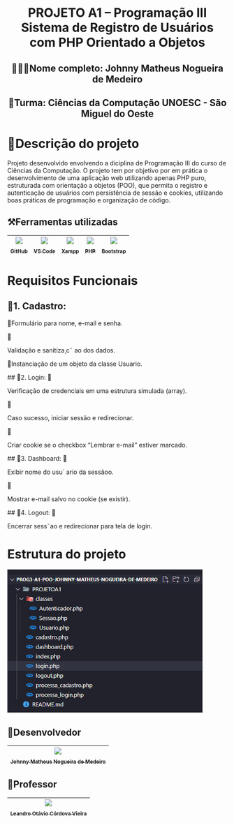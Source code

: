 <h1 align="center">PROJETO A1 – Programação III Sistema de Registro de Usuários com PHP Orientado a Objetos</h1>

## <p align="center">👨🏽‍🎓Nome completo: Johnny Matheus Nogueira de Medeiro</p>
## <p align="center">🏫Turma: Ciências da Computação UNOESC - São Miguel do Oeste</p>

# 🔷Descrição do projeto
<p>Projeto desenvolvido envolvendo a diciplina de Programação III do curso de Ciências da Computação. O projeto tem por objetivo por em prática o desenvolvimento de uma aplicação web utilizando apenas PHP puro, estruturada com orientação a objetos (POO), que permita o registro e autenticação de usuários com persistência de sessão e cookies, utilizando boas práticas de programação e organização de código.</p>


## ⚒️Ferramentas utilizadas
|[<img src="https://github.githubassets.com/images/modules/logos_page/GitHub-Mark.png" width=115><br><sub>GitHub</sub>](https://github.com/) |[<img src="https://upload.wikimedia.org/wikipedia/commons/9/9a/Visual_Studio_Code_1.35_icon.svg" width=115><br><sub>VS Code</sub>](https://code.visualstudio.com/) | [<img src="https://www.apachefriends.org/images/xampp-logo-ac950edf.svg" width=115><br><sub>Xampp</sub>](https://www.apachefriends.org/pt_br/index.html)|[<img src="https://www.php.net/images/logos/new-php-logo.svg" width=115><br><sub>PHP</sub>](https://www.php.net/)| [<img src="https://icons.getbootstrap.com/assets/img/icons-hero.png" width=115><br><sub>Bootstrap</sub>](https://getbootstrap.com/)|
| :---: | :---: | :---: | :---: | :---: |

# Requisitos Funcionais
 ## 🔶1. Cadastro:
<p>🔸Formulário para nome, e-mail e senha.</p>
🔸<p>Validação e sanitiza¸c˜ ao dos dados.</p>
🔸Instanciação de um objeto da classe Usuario.</p>
## 🔶2. Login:
 🔸<p>Verificação de credenciais em uma estrutura simulada (array).</p>
 🔸<p>Caso sucesso, iniciar sessão e redirecionar.</p>
 🔸<p>Criar cookie se o checkbox “Lembrar e-mail” estiver marcado.</p>
## 🔶3. Dashboard:
 🔸<p>Exibir nome do usu´ ario da sessãoo.</p>
 🔸<p>Mostrar e-mail salvo no cookie (se existir).</p>
 ## 🔶4. Logout:
 🔸<p>Encerrar sess˜ao e redirecionar para tela de login.</p>
 
# Estrutura do projeto

  <img src= "https://github.com/JohnnyMatheus/prog3-a1-poo-Johnny-Matheus-Nogueira-de-Medeiro/blob/main/image/estrutura%20do%20projeto.png" />


## 🧠Desenvolvedor
| [<img src="https://avatars.githubusercontent.com/u/128015032?v=4" width=115><br><sub>Johnny Matheus Nogueira de Medeiro</sub>](https://github.com/JohnnyMatheus) |
| :---: 

## 🔷Professor
| [<img src="https://avatars.githubusercontent.com/u/15215?v=4" width=115><br><sub>Leandro Otávio Córdova Vieira</sub>](https://github.com/publlius) |
| :---: |




